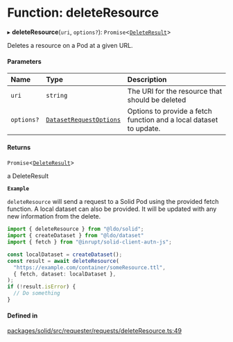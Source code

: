 # Function: deleteResource

▸ **deleteResource**(`uri`, `options?`): `Promise`\<[`DeleteResult`](../types/DeleteResult.md)\>

Deletes a resource on a Pod at a given URL.

#### Parameters

| Name | Type | Description |
| :------ | :------ | :------ |
| `uri` | `string` | The URI for the resource that should be deleted |
| `options?` | [`DatasetRequestOptions`](../interfaces/DatasetRequestOptions.md) | Options to provide a fetch function and a local dataset to update. |

#### Returns

`Promise`\<[`DeleteResult`](../types/DeleteResult.md)\>

a DeleteResult

**`Example`**

`deleteResource` will send a request to a Solid Pod using the provided fetch
function. A local dataset can also be provided. It will be updated with any
new information from the delete.

```typescript
import { deleteResource } from "@ldo/solid";
import { createDataset } from "@ldo/dataset"
import { fetch } from "@inrupt/solid-client-autn-js";

const localDataset = createDataset();
const result = await deleteResource(
  "https://example.com/container/someResource.ttl",
  { fetch, dataset: localDataset },
);
if (!result.isError) {
  // Do something
}
```

#### Defined in

[packages/solid/src/requester/requests/deleteResource.ts:49](https://github.com/o-development/ldo/blob/b955d3b/packages/solid/src/requester/requests/deleteResource.ts#L49)
